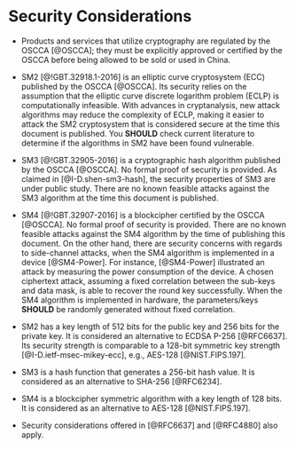 #  Security Considerations

* Products and services that utilize cryptography are regulated by the OSCCA [@OSCCA];
  they must be explicitly approved or certified by the OSCCA before being allowed to
  be sold or used in China.

* SM2 [@!GBT.32918.1-2016] is an elliptic curve cryptosystem (ECC) published by the OSCCA [@OSCCA].
  Its security relies on the assumption that the elliptic curve discrete
  logarithm problem (ECLP) is computationally infeasible. With advances in
  cryptanalysis, new attack algorithms may reduce the complexity of ECLP, making
  it easier to attack the SM2 cryptosystem that is considered secure at the time
  this document is published. You **SHOULD** check current literature to
  determine if the algorithms in SM2 have been found vulnerable.

* SM3 [@!GBT.32905-2016] is a cryptographic hash algorithm published by the OSCCA [@OSCCA].
  No formal proof of security is provided. As claimed in [@I-D.shen-sm3-hash],
  the security properties of SM3 are under public study. There are no known
  feasible attacks against the SM3 algorithm at the time this document is
  published.

* SM4 [@!GBT.32907-2016] is a blockcipher certified by the OSCCA [@OSCCA].
  No formal proof of security is provided. There are no known feasible
  attacks against the SM4 algorithm by the time of publishing this document.
  On the other hand, there are security concerns with regards to
  side-channel attacks, when the SM4 algorithm is implemented in a
  device [@SM4-Power]. For instance, [@SM4-Power] illustrated an attack
  by measuring the power consumption of the device. A chosen ciphertext
  attack, assuming a fixed correlation between the sub-keys and data
  mask, is able to recover the round key successfully. When the SM4
  algorithm is implemented in hardware, the parameters/keys **SHOULD**
  be randomly generated without fixed correlation.

* SM2 has a key length of 512 bits for the public key and 256 bits for the private key.
  It is considered an alternative to ECDSA P-256 [@RFC6637]. Its security strength
  is comparable to a 128-bit symmetric key strength [@I-D.ietf-msec-mikey-ecc],
  e.g., AES-128 [@NIST.FIPS.197].

* SM3 is a hash function that generates a 256-bit hash value. It is considered
  as an alternative to SHA-256 [@RFC6234].

* SM4 is a blockcipher symmetric algorithm with a key length of 128 bits. It is
  considered as an alternative to AES-128 [@NIST.FIPS.197].

* Security considerations offered in [@RFC6637] and [@RFC4880] also apply.
